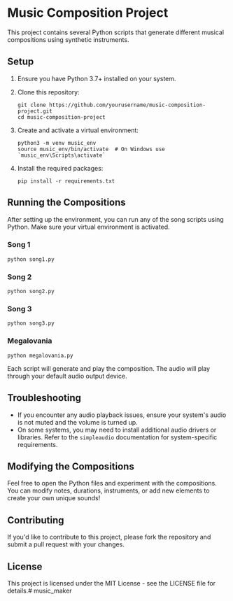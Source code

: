 # Music Composition Project

This project contains several Python scripts that generate different musical compositions using synthetic instruments.

## Setup

1. Ensure you have Python 3.7+ installed on your system.

2. Clone this repository:
   ```
   git clone https://github.com/yourusername/music-composition-project.git
   cd music-composition-project
   ```

3. Create and activate a virtual environment:
   ```
   python3 -m venv music_env
   source music_env/bin/activate  # On Windows use `music_env\Scripts\activate`
   ```

4. Install the required packages:
   ```
   pip install -r requirements.txt
   ```

## Running the Compositions

After setting up the environment, you can run any of the song scripts using Python. Make sure your virtual environment is activated.

### Song 1
```
python song1.py
```

### Song 2
```
python song2.py
```

### Song 3
```
python song3.py
```

### Megalovania
```
python megalovania.py
```

Each script will generate and play the composition. The audio will play through your default audio output device.

## Troubleshooting

- If you encounter any audio playback issues, ensure your system's audio is not muted and the volume is turned up.
- On some systems, you may need to install additional audio drivers or libraries. Refer to the `simpleaudio` documentation for system-specific requirements.

## Modifying the Compositions

Feel free to open the Python files and experiment with the compositions. You can modify notes, durations, instruments, or add new elements to create your own unique sounds!

## Contributing

If you'd like to contribute to this project, please fork the repository and submit a pull request with your changes.

## License

This project is licensed under the MIT License - see the LICENSE file for details.# music_maker
